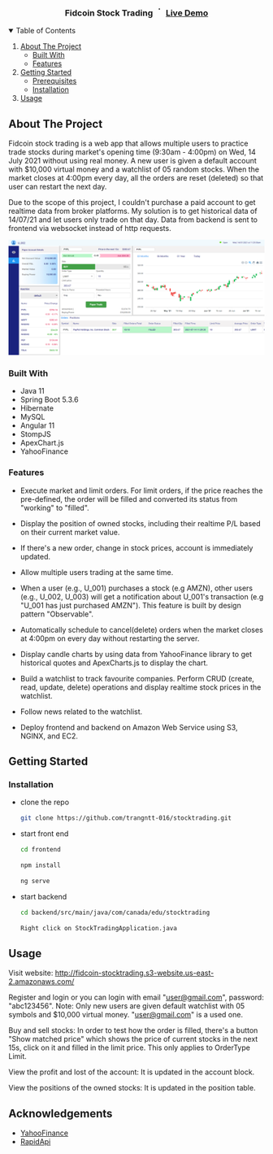 <div style="display: flex; flex-direction: row; justify-content: center;">
<h3>Fidcoin Stock Trading</h3> 
<h3 style="margin: 15px 10px 0 10px"> · </h3>
<h3><a href="http://fidcoin-stocktrading.s3-website.us-east-2.amazonaws.com">Live Demo</a></h3>
</div>

<!-- TABLE OF CONTENTS -->
<details open="open">
  <summary>Table of Contents</summary>
  <ol>
    <li>
      <a href="#about-the-project">About The Project</a>
      <ul>
        <li><a href="#built-with">Built With</a></li>
        <li><a href="#built-with">Features</a></li>
      </ul>
    </li>
    <li>
      <a href="#getting-started">Getting Started</a>
      <ul>
        <li><a href="#prerequisites">Prerequisites</a></li>
        <li><a href="#installation">Installation</a></li>
      </ul>
    </li>
    <li><a href="#usage">Usage</a></li>
  </ol>
</details>



<!-- ABOUT THE PROJECT -->
## About The Project
Fidcoin stock trading is a web app that allows multiple users to practice trade stocks during market's opening time (9:30am - 4:00pm) on Wed, 14 July 2021 without using real money. A new user is given a default account with $10,000 virtual money and a watchlist of 05 random stocks. When the market closes at 4:00pm every day, all the orders are reset (deleted) so that user can restart the next day.

Due to the scope of this project, I couldn't purchase a paid account to get realtime data from broker platforms. My solution is to get historical data of 14/07/21 and let users only trade on that day. Data from backend is sent to frontend via websocket instead of http requests.

![Product Name Screen Shot](images/fidcoin_screenshot.png)

### Built With
* Java 11
* Spring Boot 5.3.6
* Hibernate
* MySQL
* Angular 11
* StompJS
* ApexChart.js
* YahooFinance

### Features
* Execute market and limit orders. For limit orders, if the price reaches the pre-defined, the order will be filled and converted its status from "working" to "filled".


* Display the position of owned stocks, including their realtime P/L based on their current market value.


* If there's a new order, change in stock prices, account is immediately updated.


* Allow multiple users trading at the same time.


* When a user (e.g., U_001) purchases a stock (e.g AMZN), other users (e.g., U_002, U_003) will get a notification about U_001's transaction (e.g "U_001 has just purchased AMZN"). This feature is built by design pattern "Observable".


* Automatically schedule to cancel(delete) orders when the market closes at 4:00pm on every day without restarting the server.


* Display candle charts by using data from YahooFinance library to get historical quotes and ApexCharts.js to display the chart.


* Build a watchlist to track favourite companies. Perform CRUD (create, read, update, delete) operations and display realtime stock prices in the watchlist.


* Follow news related to the watchlist. 


* Deploy frontend and backend on Amazon Web Service using S3, NGINX, and EC2.

## Getting Started

### Installation

* clone the repo
   ```sh
   git clone https://github.com/trangntt-016/stocktrading.git
   ```

* start front end
  ```sh
  cd frontend
  ```
  ```sh
  npm install
  ```
  ```sh
  ng serve
  ```
* start backend
  ```sh
  cd backend/src/main/java/com/canada/edu/stocktrading
  ```
    ```sh
  Right click on StockTradingApplication.java
  ```

## Usage

Visit website: http://fidcoin-stocktrading.s3-website.us-east-2.amazonaws.com/

Register and login or you can login with email "user@gmail.com", password: "abc123456". Note: Only new users are given default watchlist with 05 symbols and $10,000 virtual money. "user@gmail.com" is a used one.

Buy and sell stocks: In order to test how the order is filled, there's a button "Show matched price" which shows the price of current stocks in the next 15s, click on it and filled in the limit price. This only applies to OrderType Limit.

View the profit and lost of the account: It is updated in the account block.

View the positions of the owned stocks: It is updated in the position table.

<!-- ACKNOWLEDGEMENTS -->
## Acknowledgements
* [YahooFinance](https://www.webpagefx.com/tools/emoji-cheat-sheet)
* [RapidApi](https://shields.io)
